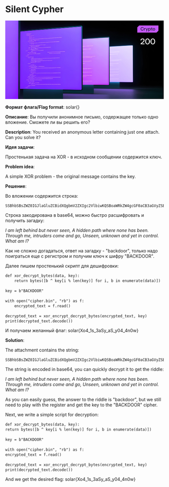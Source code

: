 # Silent Cypher

![alt text](Crypto.jpg)

**Формат флага/Flag format**: solar{}

**Описание**: Вы получили анонимное письмо, содержащее только одно вложение. Сможете ли вы решить его?

**Description**: You received an anonymous letter containing just one attach. Can you solve it?

**Идея задачи**:

Простенькая задача на XOR - в исходном сообщении содержится ключ.

**Problem idea**:

A simple XOR problem - the original message contains the key.

**Решение**:

Во вложении содержится строка:

```
SSBhbSBsZWZ0IGJlaGluZCBidXQgbmV2ZXIgc2VlbiwKQSBoaWRkZW4gcGF0aCB3aGVyZSBub25lIGhhcyBiZWVuLgpUaHJvdWdoIG1lLCBpbnRydWRlcnMgY29tZSBhbmQgZ28sClVuc2VlbiwgdW5rbm93buKAlHlldCBpbiBjb250cm9sLgpXaGF0IGFtIEk/
```

Строка закодирована в base64, можно быстро расшифровать и получить загадку:

*I am left behind but never seen,*
*A hidden path where none has been.*
*Through me, intruders come and go,*
*Unseen, unknown and yet in control.*
*What am I?*

Как не сложно догадаться, ответ на загадку - "backdoor", только надо поиграться еще с регистром и получим ключ к шифру "BACKDOOR".

Далее пишем простенький скрипт для дешифровки:

```
def xor_decrypt_bytes(data, key):
    return bytes([b ^ key[i % len(key)] for i, b in enumerate(data)])

key = b"BACKDOOR"

with open("cipher.bin", "rb") as f:
    encrypted_text = f.read()

decrypted_text = xor_encrypt_decrypt_bytes(encrypted_text, key)
print(decrypted_text.decode())
```

И получаем желанный флаг:
solar{Xo4_1s_3aSy_aS_y04_4n0w}


**Solution**:

The attachment contains the string:

```
SSBhbSBsZWZ0IGJlaGluZCBidXQgbmV2ZXIgc2VlbiwKQSBoaWRkZW4gcGF0aCB3aGVyZSBub25lIGhhcyBiZWVuLgpUaHJvdWdoIG1lLCBpbnRydWRlcnMgY29tZSBhbmQgZ28sClVuc2VlbiwgdW5rbm93buKAlHlldCBpbiBjb250cm9sLgpXaGF0IGFtIEk/
```

The string is encoded in base64, you can quickly decrypt it to get the riddle:

*I am left behind but never seen,*
*A hidden path where none has been.*
*Through me, intruders come and go,*
*Unseen, unknown and yet in control.*
*What am I?*

As you can easily guess, the answer to the riddle is "backdoor", but we still need to play with the register and get the key to the "BACKDOOR" cipher.

Next, we write a simple script for decryption:

```
def xor_decrypt_bytes(data, key):
return bytes([b ^ key[i % len(key)] for i, b in enumerate(data)])

key = b"BACKDOOR"

with open("cipher.bin", "rb") as f:
encrypted_text = f.read()

decrypted_text = xor_encrypt_decrypt_bytes(encrypted_text, key)
print(decrypted_text.decode())
```

And we get the desired flag:
solar{Xo4_1s_3aSy_aS_y04_4n0w}
